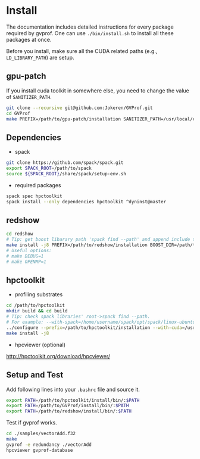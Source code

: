 # Install

The documentation includes detailed instructions for every package required by gvprof. One can use `./bin/install.sh` to install all these packages at once.

Before you install, make sure all the CUDA related paths (e.g., `LD_LIBRARY_PATH`) are setup.

## gpu-patch

If you install cuda toolkit in somewhere else, you need to change the value of `SANITIZER_PATH`.

```bash
git clone --recursive git@github.com:Jokeren/GVProf.git
cd GVProf
make PREFIX=/path/to/gpu-patch/installation SANITIZER_PATH=/usr/local/cuda/compute-sanitizer/ install
```
## Dependencies

- spack

```bash
git clone https://github.com/spack/spack.git
export SPACK_ROOT=/path/to/spack
source ${SPACK_ROOT}/share/spack/setup-env.sh
```
- required packages

```bash
spack spec hpctoolkit
spack install --only dependencies hpctoolkit ^dyninst@master
```

## redshow

```bash
cd redshow
# Tip: get boost libarary path 'spack find --path' and append include to that path
make install -j8 PREFIX=/path/to/redshow/installation BOOST_DIR=/path/to/boost/installation GPU_PATH_DIR=/path/to/gpu-patch/installation
# Useful options:
# make DEBUG=1
# make OPENMP=1
```

## hpctoolkit

- profiling substrates

```bash
cd /path/to/hpctoolkit
mkdir build && cd build
# Tip: check spack libraries' root->spack find --path.  
# For example: --with-spack=/home/username/spack/opt/spack/linux-ubuntu18.04-zen/gcc-7.4.0/
../configure --prefix=/path/to/hpctoolkit/installation --with-cuda=/usr/local/cuda-11.0 --with-sanitizer=/path/to/sanitizer --with-gpu-patch=/path/to/gpu-patch/installation --with-redshow=/path/to/redshow/installation  --with-spack=/path/to/spack/libraries/root
make install -j8
```

- hpcviewer (optional)

http://hpctoolkit.org/download/hpcviewer/

## Setup and Test

Add following lines into your `.bashrc` file and source it.

```bash
export PATH=/path/to/hpctoolkit/install/bin/:$PATH
export PATH=/path/to/GVProf/install/bin/:$PATH
export PATH=/path/to/redshow/install/bin/:$PATH
```

Test if gvprof works.

```bash
cd ./samples/vectorAdd.f32
make
gvprof -e redundancy ./vectorAdd
hpcviewer gvprof-database
```